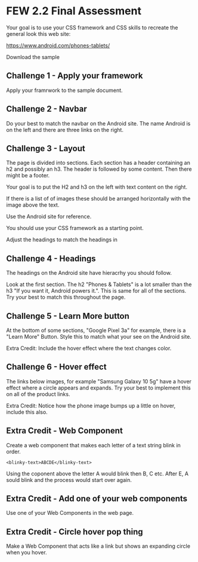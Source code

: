 # FEW 2.2 Final Assessment 

Your goal is to use your CSS framework and CSS skills to recreate the general look this web site: 

https://www.android.com/phones-tablets/

Download the sample 

## Challenge 1 - Apply your framework

Apply your framrwork to the sample document. 

## Challenge 2 - Navbar 

Do your best to match the navbar on the Android site. The name Android is on the left and there are three links on the right. 

## Challenge 3 - Layout 

The page is divided into sections. Each section has a header containing an h2 and possibly an h3. The header is followed by some content. Then there might be a footer. 

Your goal is to put the H2 and h3 on the left with text content on the right. 

If there is a list of of images these should be arranged horizontally with the image above the text. 

Use the Android site for reference. 

You should use your CSS framework as a starting point. 

Adjust the headings to match the headings in 

## Challenge 4 - Headings 

The headings on the Android site have hieracrhy you should follow. 

Look at the first section. The h2 "Phones & Tablets" is a lot smaller than the h3 "If you want it, Android powers it.". This is same for all of the sections. Try your best to match this throughout the page. 

## Challenge 5 - Learn More button

At the bottom of some sections, "Google Pixel 3a" for example, there is a "Learn More" Button. Style this to match what your see on the Android site. 

Extra Credit: Include the hover effect where the text changes color. 

## Challenge 6 - Hover effect

The links below images, for example "Samsung Galaxy 10 5g" have a hover effect where a circle appears and expands. Try your best to implement this on all of the product links. 

Extra Credit: Notice how the phone image bumps up a little on hover, include this also. 

## Extra Credit - Web Component 

Create a web component that makes each letter of a text string blink in order. 

`<blinky-text>ABCDE</blinky-text>`

Using the coponent above the letter A would blink then B, C etc. After E, A sould blink and the process would start over again. 

## Extra Credit - Add one of your web components

Use one of your Web Components in the web page. 

## Extra Credit - Circle hover pop thing

Make a Web Component that acts like a link but shows an expanding circle when you hover. 
